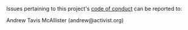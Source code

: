 Issues pertaining to this project's [code of conduct](https://github.com/activist-org/activist-Android/blob/main/.github/CODE_OF_CONDUCT.md) can be reported to:

Andrew Tavis McAllister (andrew@activist<nolink>.org)
